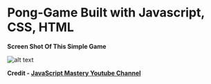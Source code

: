 # Pong-Game Built with Javascript, CSS, HTML

**Screen Shot Of This Simple Game**

![alt text](https://github.com/Vishal-beep136/Pong-Game/blob/master/Screenshot%202022-03-20%20095223.png)


**Credit - [JavaScript Mastery Youtube Channel](https://www.youtube.com/channel/UCmXmlB4-HJytD7wek0Uo97A)**





